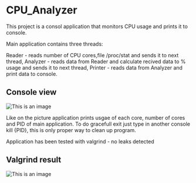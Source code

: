 # CPU_Analyzer

This project is a consol application that monitors CPU usage and prints it to console.

Main application contains three threads:

Reader - reads number of CPU cores,file /proc/stat and sends it to next thread,
Analyzer - reads data from Reader and calculate recived data to % usage and sends it to next thread,
Printer -  reads data from Analyzer and print data to console.


## Console view 
![This is an image](https://github.com/YocoZuna/CPU_Analyzer/blob/main/console_view)

Like on the picture application prints usgae of each core, number of cores and PID of main application. To do gracefull exit just type in another console kill {PID}, 
this is only proper way to clean up program. 


Application has been tested with valgrind - no leaks detected  
## Valgrind result 
![This is an image](https://github.com/YocoZuna/CPU_Analyzer/blob/main/valgrind)


